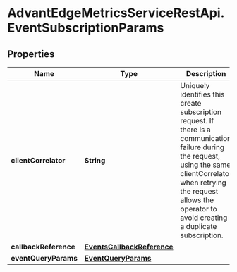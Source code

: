 # AdvantEdgeMetricsServiceRestApi.EventSubscriptionParams

## Properties
Name | Type | Description | Notes
------------ | ------------- | ------------- | -------------
**clientCorrelator** | **String** | Uniquely identifies this create subscription request. If there is a communication failure during the request, using the same clientCorrelator when retrying the request allows the operator to avoid creating a duplicate subscription. | [optional] 
**callbackReference** | [**EventsCallbackReference**](EventsCallbackReference.md) |  | [optional] 
**eventQueryParams** | [**EventQueryParams**](EventQueryParams.md) |  | [optional] 


